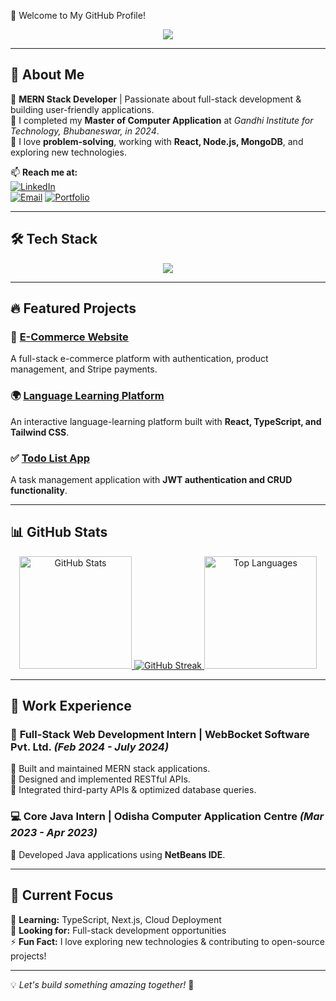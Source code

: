 🌟 Welcome to My GitHub Profile!

<p align="center">
  <img src="https://readme-typing-svg.herokuapp.com?font=Fira+Code&weight=800&size=24&pause=1000&color=36BCF7&center=true&width=550&lines=Hi%2C+I'm+Subham+Reddy!;MERN+Stack+Developer;" />
</p>

---

## 🚀 About Me

🔹 **MERN Stack Developer** | Passionate about full-stack development & building user-friendly applications.  
🔹 I completed my **Master of Computer Application** at *Gandhi Institute for Technology, Bhubaneswar, in 2024*.  
🔹 I love **problem-solving**, working with **React, Node.js, MongoDB**, and exploring new technologies.  

📫 **Reach me at:**  
[![LinkedIn](https://img.shields.io/badge/LinkedIn-SubhamReddy-blue?style=for-the-badge&logo=linkedin)](https://www.linkedin.com/in/subham-reddy-89108225a/)  
[![Email](https://img.shields.io/badge/Email-subhamreddy121%40gmail.com-red?style=for-the-badge&logo=gmail)](mailto:subhamreddy121@gmail.com)
[![Portfolio](https://img.shields.io/badge/Portfolio-https://portfolio-lovat-three-96.vercel.app/-red?style=for-the-badge&logo=portfolio)](https://portfolio-lovat-three-96.vercel.app/)

---

## 🛠 Tech Stack

<p align="center">
  <img src="https://skillicons.dev/icons?i=html,css,js,react,nodejs,express,mongodb,git,github,typescript,tailwind" />
</p>

---

## 🔥 Featured Projects

### 🛒 [E-Commerce Website](https://amazon-frontend-red.vercel.app/)
A full-stack e-commerce platform with authentication, product management, and Stripe payments.

### 🌍 [Language Learning Platform](https://language-learning-platform-topaz.vercel.app/)
An interactive language-learning platform built with **React, TypeScript, and Tailwind CSS**.

### ✅ [Todo List App](https://totofrontend.vercel.app/)
A task management application with **JWT authentication and CRUD functionality**.

---

## 📊 GitHub Stats

<p align="center">
  <a href="https://github.com/SubhamReddddy">
    <img height="180em" src="https://github-readme-stats.vercel.app/api?username=SubhamReddddy&show_icons=true&theme=tokyonight&include_all_commits=true&count_private=true" alt="GitHub Stats"/>
  <img src="https://github-readme-streak-stats.herokuapp.com?user=SubhamReddddy&theme=tokyonight" alt="GitHub Streak" />
    <img height="180em" src="https://github-readme-stats.vercel.app/api/top-langs/?username=SubhamReddddy&layout=compact&theme=tokyonight" alt="Top Languages"/>
  </a>
</p>

---

## 🚀 Work Experience

### 🌟 **Full-Stack Web Development Intern** | WebBocket Software Pvt. Ltd. *(Feb 2024 - July 2024)*  
🔹 Built and maintained MERN stack applications.  
🔹 Designed and implemented RESTful APIs.  
🔹 Integrated third-party APIs & optimized database queries.

### 💻 **Core Java Intern** | Odisha Computer Application Centre *(Mar 2023 - Apr 2023)*  
🔹 Developed Java applications using **NetBeans IDE**.

---

## 🎯 Current Focus

🌱 **Learning:** TypeScript, Next.js, Cloud Deployment  
💼 **Looking for:** Full-stack development opportunities  
⚡ **Fun Fact:** I love exploring new technologies & contributing to open-source projects!

---

💡 *Let's build something amazing together!* 🚀
